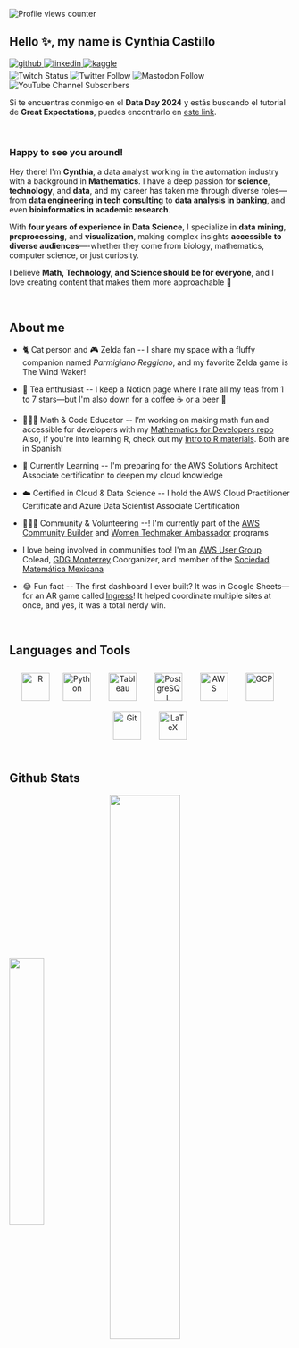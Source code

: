 ![Profile views counter](https://komarev.com/ghpvc/?username=LaMatemaga&&style=flat-square)
## Hello ✨, my name is Cynthia Castillo  
<p>
  <a href="https://github.com/LaMatemaga" target="_blank">
    <img src=https://img.shields.io/badge/github-%2324292e.svg?&style=flat-square&logo=github&logoColor=white alt=github style="margin-bottom: 5px;" />
  </a>
  <a href="https://linkedin.com/in/LaMatemaga" target="_blank">
    <img src=https://img.shields.io/badge/linkedin-%231E77B5.svg?&style=flat-square&logo=linkedin&logoColor=white alt=linkedin style="margin-bottom: 5px;" />
  </a>
  <a href="https://www.kaggle.com/LaMatemaga" target="_blank">
    <img src=https://img.shields.io/badge/kaggle-%2344BAE8.svg?&style=flat-square&logo=kaggle&logoColor=white alt=kaggle style="margin-bottom: 5px;" />
  </a>
  <br>
  <img alt="Twitch Status" src="https://img.shields.io/twitch/status/LaMatemaga?style=social">
  <img alt="Twitter Follow" src="https://img.shields.io/twitter/follow/LaMatemaga?label=Follow&style=social">
  <img alt="Mastodon Follow" src="https://img.shields.io/mastodon/follow/109271748404552908?domain=https%3A%2F%2Fmstdn.social&label=Follow&style=social">
  <img alt="YouTube Channel Subscribers" src="https://img.shields.io/youtube/channel/subscribers/UCOxOlmUM93jYts1AWYdWJVA?style=social">
</p>

Si te encuentras conmigo en el **Data Day 2024** y estás buscando el tutorial de **Great Expectations**, puedes encontrarlo en [este link](https://colab.research.google.com/drive/12h85cmsvo2DYn68i05xR7k5zsqcJo4_2?usp=sharing).

<br/>  


### Happy to see you around!
Hey there! I'm **Cynthia**, a data analyst working in the automation industry with a background in **Mathematics**. I have a deep passion for **science**, **technology**, and **data**, and my career has taken me through diverse roles—from **data engineering in tech consulting** to **data analysis in banking**, and even **bioinformatics in academic research**.

With **four years of experience in Data Science**, I specialize in **data mining**, **preprocessing**, and **visualization**, making complex insights **accessible to diverse audiences**—-whether they come from biology, mathematics, computer science, or just curiosity.

I believe **Math, Technology, and Science should be for everyone**, and I love creating content that makes them more approachable 🚀

<br/>  


## About me  
- 🐈 Cat person and 🎮 Zelda fan -- I share my space with a fluffy companion named _Parmigiano Reggiano_, and my favorite Zelda game is The Wind Waker!


- 🍵 Tea enthusiast -- I keep a Notion page where I rate all my teas from 1 to 7 stars—but I'm also down for a coffee ☕️ or a beer 🍻


- 👩🏻‍🏫 Math & Code Educator -- I’m working on making math fun and accessible for developers with my [Mathematics for Developers repo](https://github.com/LaMatemaga/CF-Matematicas) Also, if you're into learning R, check out my [Intro to R materials](https://github.com/LaMatemaga/Introduccion-a-R). Both are in Spanish!


- 🌱 Currently Learning -- I'm preparing for the AWS Solutions Architect Associate certification to deepen my cloud knowledge


- ☁️ Certified in Cloud & Data Science -- I hold the AWS Cloud Practitioner Certificate and Azure Data Scientist Associate Certification


- 🙋🏻‍♀️ Community & Volunteering --! I'm currently part of the [AWS Community Builder](https://aws.amazon.com/developer/community/community-builders/community-builders-directory/?cb-cards.sort-by=item.additionalFields.cbName&cb-cards.sort-order=asc&awsf.builder-category=cb-type%23ai-ml&awsf.location=location%23latam&awsf.year=year%232023) and [Women Techmaker Ambassador](https://www.womentechmakers.com/ambassadors/profiles/6373c8aa108c6b079a57f968/cynthia_castillo) programs


- I love being involved in communities too! I'm an [AWS User Group](https://www.meetup.com/es-ES/awsugmty/) Colead, [GDG Monterrey](https://gdg.community.dev/gdg-monterrey-1/) Coorganizer, and member of the [Sociedad Matemática Mexicana](https://www.smm.org.mx/membresias)


- 😂 Fun fact -- The first dashboard I ever built? It was in Google Sheets—for an AR game called [Ingress](https://www.ingress.com/)! It helped coordinate multiple sites at once, and yes, it was a total nerdy win.
<br/>  


## Languages and Tools  
<div align="center">  
<a href="https://www.r-project.org/" target="_blank"><img style="margin: 10px" src="https://profilinator.rishav.dev/skills-assets/r.svg" alt="R" height="50" /></a>  
<a href="https://www.python.org/" target="_blank"><img style="margin: 10px" src="https://profilinator.rishav.dev/skills-assets/python-original.svg" alt="Python" height="50" /></a> &nbsp;
<a href="https://www.tableau.com/" target="_blank"><img style="margin: 10px" src="https://profilinator.rishav.dev/skills-assets/tableau.svg" alt="Tableau" height="50" /></a> &nbsp;
<a href="https://www.postgresql.org/" target="_blank"><img style="margin: 10px" src="https://profilinator.rishav.dev/skills-assets/postgresql-original-wordmark.svg" alt="PostgreSQL" height="50" /></a> &nbsp;
<a href="https://aws.amazon.com/" target="_blank"><img style="margin: 10px" src="https://profilinator.rishav.dev/skills-assets/amazonwebservices-original-wordmark.svg" alt="AWS" height="50" /></a> &nbsp;
<a href="https://cloud.google.com/" target="_blank"><img style="margin: 10px" src="https://profilinator.rishav.dev/skills-assets/google_cloud-icon.svg" alt="GCP" height="50" /></a> &nbsp;
<a href="https://github.com/" target="_blank"><img style="margin: 10px" src="https://profilinator.rishav.dev/skills-assets/git-scm-icon.svg" alt="Git" height="50" /></a> &nbsp;
<a href="https://www.latex-project.org/" target="_blank"><img style="margin: 10px" src="https://profilinator.rishav.dev/skills-assets/latex.png" alt="LaTeX" height="50" /></a>  
</div>  

<br/>  


## Github Stats  
<p>
<img src="https://github-readme-stats.vercel.app/api/top-langs/?username=LaMatemaga&hide=Jupyter%20Notebook&hide_border=true&layout=compact&theme=radical" align="center" style="width: 35%" />
<img src="https://github-readme-stats.vercel.app/api?username=LaMatemaga&show_icons=true&count_private=true&hide_border=true&theme=radical" align="center" style="width: 50%" />
</p>
